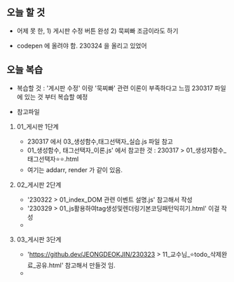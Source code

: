 ## 오늘 할 것 

- 어제 못 한, 1) 게시판 수정 버튼 완성 2) 묵찌빠 조금이라도 하기 


- codepen 에 올려야 함. 230324 을 올리고 있었어 



## 오늘 복습 

- 복습할 것 : '게시판 수정' 이랑 '묵찌빠' 관련 이론이 부족하다고 느낌
230317 파일 에 있는 것 부터 복습할 예정 

- 참고파일

1. 01_게시판 1단계
    - 230317 에서 03_생성함수,태그선택자_실습.js 파일 참고 
    - 01_생성함수, 태그선택자_이론.js' 에서 참고한 것 : 230317 > 01_생성자함수_태그선택자⭐⭐.html
    - 여기는 addarr, render 가 같이 있음. 

2. 02_게시판 2단계 
    - '230322 > 01_index_DOM 관련 이벤트 설명.js' 참고해서 작성
    - '230329 > 01_js활용하여tag생성및렌더링기본코딩패턴익히기.html' 이걸 작성 
    - 

3. 03_게시판 3단계 
    - 'https://github.dev/JEONGDEOKJIN/230323 > 11_교수님_⭐todo_삭제완료_공유.html' 참고해서 만들것 임. 
    - 






